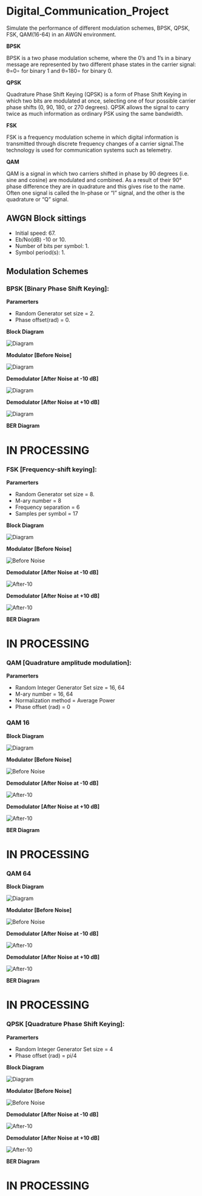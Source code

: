 # Digital_Communication_Project
Simulate the performance of different modulation schemes, BPSK, QPSK, FSK, QAM(16-64) in an AWGN environment.

**BPSK**

BPSK is a two phase modulation scheme, where the 0’s and 1’s in a binary message are represented by two different phase states in the carrier signal: θ=0∘ for binary 1 and θ=180∘ for binary 0.

**QPSK**

Quadrature Phase Shift Keying (QPSK) is a form of Phase Shift Keying in which two bits are modulated at once, selecting one of four possible carrier phase shifts (0, 90, 180, or 270 degrees). QPSK allows the signal to carry twice as much information as ordinary PSK using the same bandwidth.

**FSK**

FSK is a frequency modulation scheme in which digital information is transmitted through discrete frequency changes of a carrier signal.The technology is used for communication systems such as telemetry.

**QAM**

QAM is a signal in which two carriers shifted in phase by 90 degrees (i.e. sine and cosine) are modulated and combined. As a result of their 90° phase difference they are in quadrature and this gives rise to the name. Often one signal is called the In-phase or “I” signal, and the other is the quadrature or “Q” signal.

## AWGN Block sittings
* Initial speed: 67.
* Eb/No(dB) -10 or 10.
* Number of bits per symbol: 1.
* Symbol period(s): 1.
## Modulation Schemes
### BPSK [Binary Phase Shift Keying]:
**Paramerters**
* Random Generator set size = 2.
* Phase offset(rad) = 0.

**Block Diagram**

![Diagram](https://github.com/Hassanosama/Digital_Communication_Project/blob/master/BPSK/Figures/Diagram.png)

**Modulator [Before Noise]**

![Diagram](https://github.com/Hassanosama/Digital_Communication_Project/blob/master/BPSK/Figures/Before%20Noise.png)

**Demodulator [After Noise at -10 dB]**

![Diagram](https://github.com/Hassanosama/Digital_Communication_Project/blob/master/BPSK/Figures/After%20Noise%20at%20-10%20dB.png)

**Demodulator [After Noise at +10 dB]**

![Diagram](https://github.com/Hassanosama/Digital_Communication_Project/blob/master/BPSK/Figures/After%20Noise%20at%20+10%20dB.png)

**BER Diagram**

# IN PROCESSING

### FSK [Frequency-shift keying]:
**Paramerters**
* Random Generator set size = 8.
* M-ary number = 8
* Frequency separation = 6
* Samples per symbol = 17

**Block Diagram**

![Diagram](https://github.com/Hassanosama/Digital_Communication_Project/blob/master/FSK/Figures/Diagram.png)

**Modulator [Before Noise]**

![Before Noise](https://github.com/Hassanosama/Digital_Communication_Project/blob/master/FSK/Figures/Before%20Noise.png)

**Demodulator [After Noise at -10 dB]**

![After-10](https://github.com/Hassanosama/Digital_Communication_Project/blob/master/FSK/Figures/After%20Noise%20at%20-10%20dB.png)

**Demodulator [After Noise at +10 dB]**

![After-10](https://github.com/Hassanosama/Digital_Communication_Project/blob/master/FSK/Figures/After%20Noise%20at%20+10%20dB.png)

**BER Diagram**

# IN PROCESSING

### QAM [Quadrature amplitude modulation]:
**Paramerters**
* Random Integer Generator Set size = 16, 64
* M-ary number = 16, 64
* Normalization method = Average Power
* Phase offset (rad) = 0

### QAM 16

**Block Diagram**

![Diagram](https://github.com/Hassanosama/Digital_Communication_Project/blob/master/QAM%20(16)/Figures/Diagram.png)

**Modulator [Before Noise]**

![Before Noise](https://github.com/Hassanosama/Digital_Communication_Project/blob/master/QAM%20(16)/Figures/Before%20Noise.png)

**Demodulator [After Noise at -10 dB]**

![After-10](https://github.com/Hassanosama/Digital_Communication_Project/blob/master/QAM%20(16)/Figures/After%20Noise%20at%20-10%20dB.png)

**Demodulator [After Noise at +10 dB]**

![After-10](https://github.com/Hassanosama/Digital_Communication_Project/blob/master/QAM%20(16)/Figures/After%20Noise%20at%20+10%20dB.png)

**BER Diagram**

# IN PROCESSING

### QAM 64

**Block Diagram**

![Diagram](https://github.com/Hassanosama/Digital_Communication_Project/blob/master/QAM%20(64)/Figures/Diagram.png)

**Modulator [Before Noise]**

![Before Noise](https://github.com/Hassanosama/Digital_Communication_Project/blob/master/QAM%20(64)/Figures/Before%20Noise.png)

**Demodulator [After Noise at -10 dB]**

![After-10](https://github.com/Hassanosama/Digital_Communication_Project/blob/master/QAM%20(64)/Figures/After%20Noise%20at%20-10%20dB.png)

**Demodulator [After Noise at +10 dB]**

![After-10](https://github.com/Hassanosama/Digital_Communication_Project/blob/master/QAM%20(64)/Figures/After%20Noise%20at%20+10%20dB.png)

**BER Diagram**

# IN PROCESSING

### QPSK [Quadrature Phase Shift Keying]:
**Paramerters**
* Random Integer Generator Set size = 4
* Phase offset (rad) = pi/4

**Block Diagram**

![Diagram](https://github.com/Hassanosama/Digital_Communication_Project/blob/master/QPSK/Figures/Diagram.png)

**Modulator [Before Noise]**

![Before Noise](https://github.com/Hassanosama/Digital_Communication_Project/blob/master/QPSK/Figures/Before%20Noise.png)

**Demodulator [After Noise at -10 dB]**

![After-10](https://github.com/Hassanosama/Digital_Communication_Project/blob/master/QPSK/Figures/After%20Noise%20at%20-10%20dB.png)

**Demodulator [After Noise at +10 dB]**

![After-10](https://github.com/Hassanosama/Digital_Communication_Project/blob/master/QPSK/Figures/After%20Noise%20at%20+10%20dB.png)

**BER Diagram**

# IN PROCESSING





